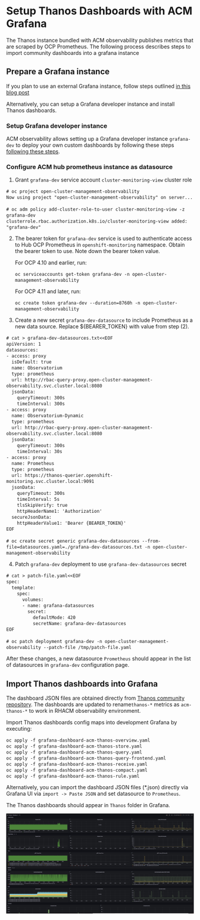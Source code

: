 # Setup Thanos Dashboards with ACM Grafana

The Thanos instance bundled with ACM observability publishes metrics that are scraped by OCP Prometheus. The following process describes steps to import community dashboards into a grafana instance
 
## Prepare a Grafana instance

If you plan to use an external Grafana instance, follow steps outlined [in this blog post](https://www.redhat.com/en/blog/)

Alternatively, you can setup a Grafana developer instance and install Thanos dashboards.

### Setup Grafana developer instance

ACM observability allows setting up a  Grafana developer instance `grafana-dev` to deploy your own custom dashboards by following these steps [following these steps](/tools/README.md).

### Configure ACM hub prometheus instance as datasource

1. Grant `grafana-dev` service account `cluster-monitoring-view` cluster role
```
# oc project open-cluster-management-observability
Now using project "open-cluster-management-observability" on server...

# oc adm policy add-cluster-role-to-user cluster-monitoring-view -z grafana-dev
clusterrole.rbac.authorization.k8s.io/cluster-monitoring-view added: "grafana-dev"
```

2. The bearer token for `grafana-dev` service is used to authenticate access to Hub OCP Prometheus in `openshift-monitoring` namespace. Obtain the bearer token to use. Note down the bearer token value.

    For OCP 4.10 and earlier, run:
    ```
    oc serviceaccounts get-token grafana-dev -n open-cluster-management-observability 
    ```

    For OCP 4.11 and later, run:

    ```
    oc create token grafana-dev --duration=8760h -n open-cluster-management-observability
    ```

3. Create a new secret `grafana-dev-datasource` to include Prometheus as a new data source. Replace ${BEARER_TOKEN} with value from step (2).

```
# cat > grafana-dev-datasources.txt<<EOF
apiVersion: 1
datasources:
- access: proxy
  isDefault: true
  name: Observatorium
  type: prometheus
  url: http://rbac-query-proxy.open-cluster-management-observability.svc.cluster.local:8080
  jsonData:
    queryTimeout: 300s
    timeInterval: 300s
- access: proxy
  name: Observatorium-Dynamic
  type: prometheus
  url: http://rbac-query-proxy.open-cluster-management-observability.svc.cluster.local:8080
  jsonData:
    queryTimeout: 300s
    timeInterval: 30s
- access: proxy
  name: Prometheus
  type: prometheus
  url: https://thanos-querier.openshift-monitoring.svc.cluster.local:9091
  jsonData:
    queryTimeout: 300s
    timeInterval: 5s
    tlsSkipVerify: true
    httpHeaderName1: 'Authorization'
  secureJsonData:
    httpHeaderValue1: 'Bearer {BEARER_TOKEN}'
EOF

# oc create secret generic grafana-dev-datasources --from-file=datasources.yaml=./grafana-dev-datasources.txt -n open-cluster-management-observability
```

4. Patch `grafana-dev` deployment to use `grafana-dev-datasources` secret

```
# cat > patch-file.yaml<<EOF
spec:
  template:
    spec:
      volumes:
      - name: grafana-datasources
        secret:
          defaultMode: 420
          secretName: grafana-dev-datasources
EOF

# oc patch deployment grafana-dev -n open-cluster-management-observability --patch-file /tmp/patch-file.yaml
```

After these changes, a new datasource `Prometheus` should appear in the list of datasources in `grafana-dev` configuration page.

## Import Thanos dashboards into Grafana

The dashboard JSON files are obtained directly from [Thanos community repository](https://github.com/thanos-io/thanos/blob/main/examples/dashboards/dashboards.md). The dashboards are updated to rename`thanos-*` metrics as `acm-thanos-*` to work in RHACM observability environment.

Import Thanos dashboards config maps into development Grafana by executing:
```
oc apply -f grafana-dashboard-acm-thanos-overview.yaml
oc apply -f grafana-dashboard-acm-thanos-store.yaml
oc apply -f grafana-dashboard-acm-thanos-query.yaml
oc apply -f grafana-dashboard-acm-thanos-query-frontend.yaml
oc apply -f grafana-dashboard-acm-thanos-receive.yaml
oc apply -f grafana-dashboard-acm-thanos-compact.yaml
oc apply -f grafana-dashboard-acm-thanos-rule.yaml
```

Alternatively, you can import the dashboard JSON files (*.json) directly via Grafana UI via `import -> Paste JSON` and set datasource to `Prometheus`. 

The Thanos dashboards should appear in `Thanos` folder in Grafana.

![Thanos Overview](Overview.jpg)
